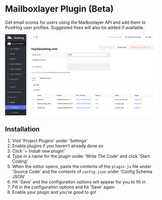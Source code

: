 # Mailboxlayer Plugin (Beta)

Get email scores for users using the Mailboxlayer API and add them to PostHog user profiles. Suggested fixes will also be added if available.

![](readme-assets/email-validation.png)

## Installation

1. Visit 'Project Plugins' under 'Settings'
2. Enable plugins if you haven't already done so
3. Click '+ Install new plugin'
4. Type in a name for the plugin under 'Write The Code' and click 'Start Coding'
5. When the editor opens, paste the contents of the `plugin.js` file under 'Source Code' and the contents of `config.json` under 'Config Schema JSON'
6. Hit 'Save' and the configuration options will appear for you to fill in
7. Fill in the configuration options and hit 'Save' again
8. Enable your plugin and you're good to go!
